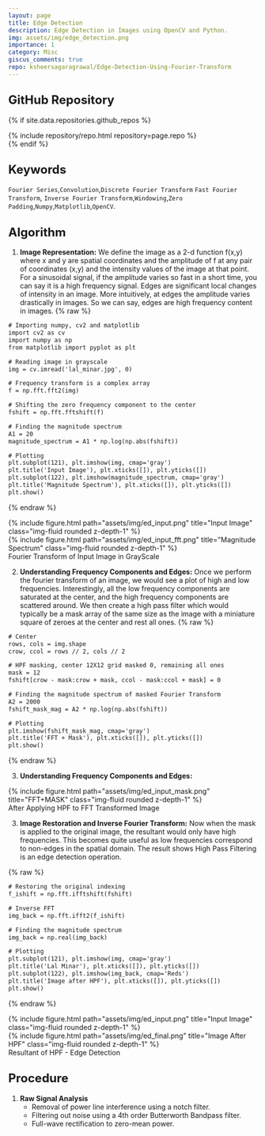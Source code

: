 ```yaml
---
layout: page
title: Edge Detection
description: Edge Detection in Images using OpenCV and Python.  
img: assets/img/edge_detection.png
importance: 1
category: Misc
giscus_comments: true
repo: ksheersagaragrawal/Edge-Detection-Using-Fourier-Transform
---
```


## <span style="font-size: 24px;font-weight: bold;">GitHub Repository</span>
{% if site.data.repositories.github_repos %}
<div class="repositories d-flex flex-wrap flex-md-row flex-column justify-content-between align-items-center">
    {% include repository/repo.html repository=page.repo %}
</div>
{% endif %}

## <span style="font-size: 24px;font-weight: bold;">Keywords <a href="{{ site.baseurl }}/assets/pdf/ImageSegmentation.pdf" title="CV"><i class="fas fa-file-pdf"></i></a></span>
`Fourier Series`,`Convolution`,`Discrete Fourier Transform` `Fast Fourier Transform`, `Inverse Fourier Transform`,`Windowing`,`Zero Padding`,`Numpy`,`Matplotlib`,`OpenCV`.

## <span style="font-size: 24px;font-weight: bold;">Algorithm</span>

1. **Image Representation:** We define the image as a 2-d function f(x,y) where x and y are spatial coordinates and the amplitude of f at any pair of coordinates (x,y) and the intensity values of the image at that point. For a sinusoidal signal, if the amplitude varies so fast in a short time, you can say it is a high frequency signal. Edges are significant local changes of intensity in an image. More intuitively, at edges the amplitude varies drastically in images. So we can say, edges are high frequency content
in images.
{% raw %}
```html
# Importing numpy, cv2 and matplotlib
import cv2 as cv
import numpy as np
from matplotlib import pyplot as plt

# Reading image in grayscale
img = cv.imread('lal_minar.jpg', 0)

# Frequency transform is a complex array
f = np.fft.fft2(img)

# Shifting the zero frequency component to the center
fshift = np.fft.fftshift(f)

# Finding the magnitude spectrum
A1 = 20
magnitude_spectrum = A1 * np.log(np.abs(fshift))

# Plotting
plt.subplot(121), plt.imshow(img, cmap='gray')
plt.title('Input Image'), plt.xticks([]), plt.yticks([])
plt.subplot(122), plt.imshow(magnitude_spectrum, cmap='gray')
plt.title('Magnitude Spectrum'), plt.xticks([]), plt.yticks([])
plt.show()
```
{% endraw %}

<div class="row">
    <div class="col-sm mt-3 mt-md-0">
        {% include figure.html path="assets/img/ed_input.png" title="Input Image" class="img-fluid rounded z-depth-1" %}
    </div>
    <div class="col-sm mt-3 mt-md-0">
        {% include figure.html path="assets/img/ed_input_fft.png" title="Magnitude Spectrum" class="img-fluid rounded z-depth-1" %}
    </div>
</div>

<div class="caption">
    Fourier Transform of Input Image in GrayScale
</div>

2. **Understanding Frequency Components and Edges:** Once we perform the fourier transform of an image, we would see a plot of high and low frequencies. Interestingly, all the low frequency components are saturated at the center, and the high frequency components are scattered around. We then create a high pass filter which would typically be a mask array of the same size as the image with a miniature square of zeroes at the center and rest all ones. 
{% raw %}
```html
# Center
rows, cols = img.shape
crow, ccol = rows // 2, cols // 2

# HPF masking, center 12X12 grid masked 0, remaining all ones
mask = 12
fshift[crow - mask:crow + mask, ccol - mask:ccol + mask] = 0

# Finding the magnitude spectrum of masked Fourier Transform
A2 = 2000
fshift_mask_mag = A2 * np.log(np.abs(fshift))

# Plotting
plt.imshow(fshift_mask_mag, cmap='gray')
plt.title('FFT + Mask'), plt.xticks([]), plt.yticks([])
plt.show()
```
{% endraw %}

3. **Understanding Frequency Components and Edges:** 
<div class="row">
    <div class="col-sm mt-3 mt-md-0">
        {% include figure.html path="assets/img/ed_input_mask.png" title="FFT+MASK" class="img-fluid rounded z-depth-1" %}
    </div>
</div>
<div class="caption">
    After Applying HPF to FFT Transformed Image
</div>

3. **Image Restoration and Inverse Fourier Transform:** Now when the mask is applied to the original image, the resultant would only have high frequencies. This becomes quite useful as low frequencies correspond to non-edges in the spatial domain. The result shows High Pass Filtering is an edge detection operation.

{% raw %}
```html
# Restoring the original indexing
f_ishift = np.fft.ifftshift(fshift)

# Inverse FFT
img_back = np.fft.ifft2(f_ishift)

# Finding the magnitude spectrum
img_back = np.real(img_back)

# Plotting
plt.subplot(121), plt.imshow(img, cmap='gray')
plt.title('Lal Minar'), plt.xticks([]), plt.yticks([])
plt.subplot(122), plt.imshow(img_back, cmap='Reds')
plt.title('Image after HPF'), plt.xticks([]), plt.yticks([])
plt.show()
```
{% endraw %}

<div class="row">
    <div class="col-sm mt-3 mt-md-0">
        {% include figure.html path="assets/img/ed_input.png" title="Input Image" class="img-fluid rounded z-depth-1" %}
    </div>
    <div class="col-sm mt-3 mt-md-0">
        {% include figure.html path="assets/img/ed_final.png" title="Image After HPF" class="img-fluid rounded z-depth-1" %}
    </div>
</div>
<div class="caption">
    Resultant of HPF - Edge Detection
</div>


## <span style="font-size: 24px;font-weight: bold;">Procedure</span>
1. **Raw Signal Analysis**
   - Removal of power line interference using a notch filter.
   - Filtering out noise using a 4th order Butterworth Bandpass filter.
   - Full-wave rectification to zero-mean power.




